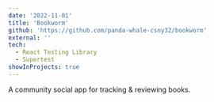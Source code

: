 ```yaml
---
date: '2022-11-01'
title: 'Bookworm'
github: 'https://github.com/panda-whale-csny32/bookworm'
external: ''
tech:
  - React Testing Library
  - Supertest
showInProjects: true
---
```


A community social app for tracking & reviewing books.
